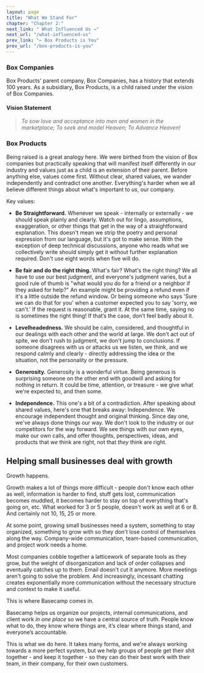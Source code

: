 ```yaml
---
layout: page
title: "What We Stand For"
chapter: "Chapter 2:"
next_link: " What Influenced Us →"
next_url: "/what-influenced-us"
prev_link: "← Box Products is You"
prev_url: "/box-products-is-you"
---
```


### Box Companies

Box Products' parent company, Box Companies, has a history that extends 100 years. As a subsidiary, Box Products, is a child raised under the vision of Box Companies.

#### Vision Statement

>_To sow love and acceptance into men and women in the marketplace; To seek and model Heaven; To Advance Heaven!_

### Box Products

Being raised is a great analogy here. We were birthed from the vision of Box companies but practically speaking that will manifest itself differently in our industry and values just as a child is an extension of their parent. Before anything else, values come first. Without clear, shared values, we wander independently and contradict one another. Everything's harder when we all believe different things about what's important to _us_, our company.

Key values:

- **Be Straightforward.** Whenever we speak - internally or externally - we should speak plainly and clearly. Watch out for lingo, assumptions, exaggeration, or other things that get in the way of a straightforward explanation. This doesn't mean we strip the poetry and personal expression from our language, but it's got to make sense. With the exception of deep technical discussions, anyone who reads what we collectively write should simply get it without further explanation required. Don't use eight words when five will do.

- **Be fair and do the right thing.** What's fair? What's the right thing? We all have to use our best judgment, and everyone's judgment varies, but a good rule of thumb is "what would you do for a friend or a neighbor if they asked for help?" An example might be providing a refund even if it's a little outside the refund window. Or being someone who says 'Sure we can do that for you' when a customer expected you to say 'sorry, we can't.' If the request is reasonable, grant it. At the same time, saying no is sometimes the right thing! If that’s the case, don’t feel badly about it.

- **Levelheadedness.** We should be calm, considered, and thoughtful in our dealings with each other and the world at large. We don't act out of spite, we don't rush to judgment, we don't jump to conclusions. If someone disagrees with us or attacks us we listen, we think, and we respond calmly and clearly - directly addressing the idea or the situation, not the personality or the pressure.

- **Generosity.** Generosity is a wonderful virtue. Being generous is surprising someone on the other end with goodwill and asking for nothing in return. It could be time, attention, or treasure - we give what we're expected to, and then some.

- **Independence.** This one's a bit of a contradiction. After speaking about shared values, here's one that breaks away: Independence. We encourage independent thought and original thinking. Since day one, we've always done things our way. We don't look to the industry or our competitors for the way forward. We see things with our own eyes, make our own calls, and offer thoughts, perspectives, ideas, and products that _we_ think are right, not that _they_ think are right.

## Helping small businesses deal with growth

Growth happens.

Growth makes a lot of things more difficult - people don't know each other as well, information is harder to find, stuff gets lost, communication becomes muddled, it becomes harder to stay on top of everything that's going on, etc. What worked for 3 or 5 people, doesn't work as well at 6 or 8\. And certainly not 10, 15, 25 or more.

At some point, growing small businesses need a system, something to stay organized, something to grow with so they don't lose control of themselves along the way. Company-wide communication, team-based communication, and project work needs a home.

Most companies cobble together a latticework of separate tools as they grow, but the weight of disorganization and lack of order collapses and eventually catches up to them. Email doesn't cut it anymore. More meetings aren't going to solve the problem. And increasingly, incessant chatting creates exponentially more communication without the necessary structure and context to make it useful.

This is where Basecamp comes in.

Basecamp helps us organize our projects, internal communications, and client work _in one place_ so we have a central source of truth. People know what to do, they know where things are, it’s clear where things stand, and everyone’s accountable.

This is what we do here. It takes many forms, and we're always working towards a more perfect system, but we help groups of people get their shit together - and keep it together - so they can do their best work with their team, in their company, for their own customers.
